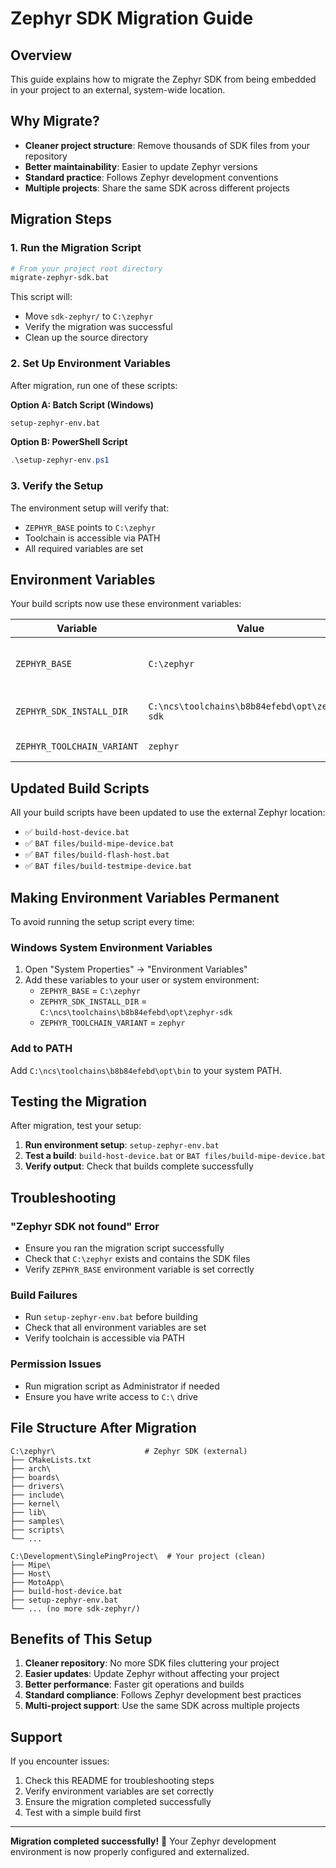# Zephyr SDK Migration Guide

## Overview
This guide explains how to migrate the Zephyr SDK from being embedded in your project to an external, system-wide location.

## Why Migrate?
- **Cleaner project structure**: Remove thousands of SDK files from your repository
- **Better maintainability**: Easier to update Zephyr versions
- **Standard practice**: Follows Zephyr development conventions
- **Multiple projects**: Share the same SDK across different projects

## Migration Steps

### 1. Run the Migration Script
```bash
# From your project root directory
migrate-zephyr-sdk.bat
```

This script will:
- Move `sdk-zephyr/` to `C:\zephyr`
- Verify the migration was successful
- Clean up the source directory

### 2. Set Up Environment Variables
After migration, run one of these scripts:

**Option A: Batch Script (Windows)**
```bash
setup-zephyr-env.bat
```

**Option B: PowerShell Script**
```powershell
.\setup-zephyr-env.ps1
```

### 3. Verify the Setup
The environment setup will verify that:
- `ZEPHYR_BASE` points to `C:\zephyr`
- Toolchain is accessible via PATH
- All required variables are set

## Environment Variables

Your build scripts now use these environment variables:

| Variable | Value | Purpose |
|----------|-------|---------|
| `ZEPHYR_BASE` | `C:\zephyr` | Location of Zephyr SDK |
| `ZEPHYR_SDK_INSTALL_DIR` | `C:\ncs\toolchains\b8b84efebd\opt\zephyr-sdk` | Zephyr toolchain location |
| `ZEPHYR_TOOLCHAIN_VARIANT` | `zephyr` | Toolchain type |

## Updated Build Scripts

All your build scripts have been updated to use the external Zephyr location:

- ✅ `build-host-device.bat`
- ✅ `BAT files/build-mipe-device.bat`
- ✅ `BAT files/build-flash-host.bat`
- ✅ `BAT files/build-testmipe-device.bat`

## Making Environment Variables Permanent

To avoid running the setup script every time:

### Windows System Environment Variables
1. Open "System Properties" → "Environment Variables"
2. Add these variables to your user or system environment:
   - `ZEPHYR_BASE` = `C:\zephyr`
   - `ZEPHYR_SDK_INSTALL_DIR` = `C:\ncs\toolchains\b8b84efebd\opt\zephyr-sdk`
   - `ZEPHYR_TOOLCHAIN_VARIANT` = `zephyr`

### Add to PATH
Add `C:\ncs\toolchains\b8b84efebd\opt\bin` to your system PATH.

## Testing the Migration

After migration, test your setup:

1. **Run environment setup**: `setup-zephyr-env.bat`
2. **Test a build**: `build-host-device.bat` or `BAT files/build-mipe-device.bat`
3. **Verify output**: Check that builds complete successfully

## Troubleshooting

### "Zephyr SDK not found" Error
- Ensure you ran the migration script successfully
- Check that `C:\zephyr` exists and contains the SDK files
- Verify `ZEPHYR_BASE` environment variable is set correctly

### Build Failures
- Run `setup-zephyr-env.bat` before building
- Check that all environment variables are set
- Verify toolchain is accessible via PATH

### Permission Issues
- Run migration script as Administrator if needed
- Ensure you have write access to `C:\` drive

## File Structure After Migration

```
C:\zephyr\                    # Zephyr SDK (external)
├── CMakeLists.txt
├── arch\
├── boards\
├── drivers\
├── include\
├── kernel\
├── lib\
├── samples\
├── scripts\
└── ...

C:\Development\SinglePingProject\  # Your project (clean)
├── Mipe\
├── Host\
├── MotoApp\
├── build-host-device.bat
├── setup-zephyr-env.bat
└── ... (no more sdk-zephyr/)
```

## Benefits of This Setup

1. **Cleaner repository**: No more SDK files cluttering your project
2. **Easier updates**: Update Zephyr without affecting your project
3. **Better performance**: Faster git operations and builds
4. **Standard compliance**: Follows Zephyr development best practices
5. **Multi-project support**: Use the same SDK across multiple projects

## Support

If you encounter issues:
1. Check this README for troubleshooting steps
2. Verify environment variables are set correctly
3. Ensure the migration completed successfully
4. Test with a simple build first

---

**Migration completed successfully!** 🎉
Your Zephyr development environment is now properly configured and externalized.
